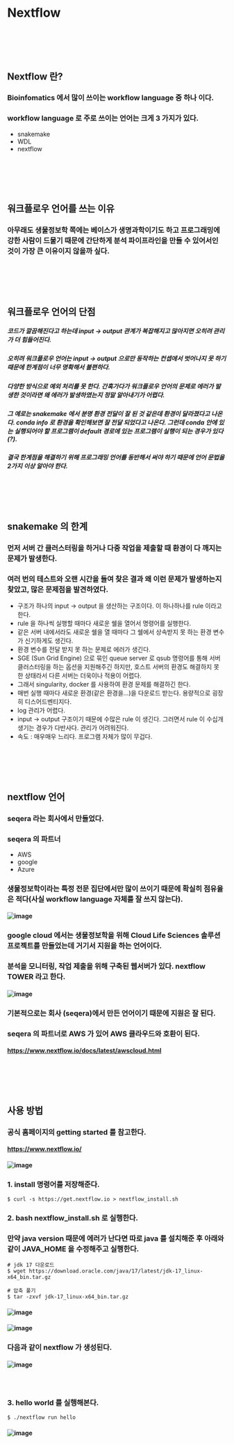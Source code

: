 # Nextflow
### <br/><br/><br/>

## Nextflow 란?
### Bioinfomatics 에서 많이 쓰이는 workflow language 중 하나 이다.
### workflow language 로 주로 쓰이는 언어는 크게 3 가지가 있다.
- snakemake
- WDL
- nextflow
### <br/><br/><br/>

## 워크플로우 언어를 쓰는 이유
### 아무래도 생물정보학 쪽에는 베이스가 생명과학이기도 하고 프로그래밍에 강한 사람이 드물기 때문에 간단하게 분석 파이프라인을 만들 수 있어서인 것이 가장 큰 이유이지 않을까 싶다.
### <br/><br/><br/>

## 워크플로우 언어의 단점
##### 코드가 깔끔해진다고 하는데 input -> output 관계가 복잡해지고 많아지면 오히려 관리가 더 힘들어진다.
##### 오히려 워크플로우 언어는 input -> output 으로만 동작하는 컨셉에서 벗어나지 못 하기 때문에 한계점이 너무 명확해서 불편하다. 
##### 다양한 방식으로 예외 처리를 못 한다. 간혹가다가 워크플로우 언어의 문제로 에러가 발생한 것이라면 왜 에러가 발생하였는지 정말 알아내기가 어렵다. 
##### 그 예로는 snakemake 에서 분명 환경 전달이 잘 된 것 같은데 환경이 달라졌다고 나온다. conda info 로 환경을 확인해보면 잘 전달 되었다고 나온다. 그런데 conda 안에 있는 실행되어야 할 프로그램이 default 경로에 있는 프로그램이 실행이 되는 경우가 있다(?).
##### 결국 한계점을 해결하기 위해 프로그래밍 언어를 동반해서 써야 하기 때문에 언어 문법을 2가지 이상 알아야 한다.
### <br/><br/><br/>

## snakemake 의 한계
### 먼저 서버 간 클러스터링을 하거나 다중 작업을 제출할 때 환경이 다 깨지는 문제가 발생한다.
### 여러 번의 테스트와 오랜 시간을 들여 찾은 결과 왜 이런 문제가 발생하는지 찾았고, 많은 문제점을 발견하였다.
- 구조가 하나의 input -> output 을 생산하는 구조이다. 이 하나하나를 rule 이라고 한다.
- rule 을 하나씩 실행할 때마다 새로운 쉘을 열어서 명령어를 실행한다.
- 같은 서버 내에서라도 새로운 쉘을 열 때마다 그 쉘에서 상속받지 못 하는 환경 변수가 신기하게도 생긴다.
- 환경 변수를 전달 받지 못 하는 문제로 에러가 생긴다.
- SGE (Sun Grid Engine) 으로 묶인 queue server 로 qsub 명령어를 통해 서버 클러스터링을 하는 옵션을 지원해주긴 하지만, 호스트 서버의 환경도 해결하지 못 한 상태라서 다른 서버는 더욱이나 적용이 어렵다.
- 그래서 singularity, docker 를 사용하여 환경 문제를 해결하긴 한다. 
- 매번 실행 때마다 새로운 환경(같은 환경을...)을 다운로드 받는다. 용량적으로 굉장히 디스어드벤티지다.
- log 관리가 어렵다.
- input -> output 구조이기 때문에 수많은 rule 이 생긴다. 그러면서 rule 이 수십개 생기는 경우가 다반사다. 관리가 어려워진다.
- 속도 : 매우매우 느리다. 프로그램 자체가 많이 무겁다.
### <br/><br/><br/>

## nextflow 언어
### seqera 라는 회사에서 만들었다.
### seqera 의 파트너
- AWS
- google
- Azure
### 생물정보학이라는 특정 전문 집단에서만 많이 쓰이기 때문에 확실히 점유율은 적다(사실 workflow language 자체를 잘 쓰지 않는다).
#### ![image](https://user-images.githubusercontent.com/62974484/206093341-41071e63-fe14-4cd1-aa40-bc9a023a9c40.png)
### google cloud 에서는 생물정보학을 위해 Cloud Life Sciences 솔루션 프로젝트를 만들었는데 거기서 지원을 하는 언어이다.
### 분석을 모니터링, 작업 제출을 위해 구축된 웹서버가 있다. nextflow TOWER 라고 한다.
#### ![image](https://user-images.githubusercontent.com/62974484/206093209-b1863cce-ffd2-40f2-8a3b-99144c849a22.png)
### 기본적으로는 회사 (seqera)에서 만든 언어이기 때문에 지원은 잘 된다.
### seqera 의 파트너로 AWS 가 있어 AWS 클라우드와 호환이 된다.
#### https://www.nextflow.io/docs/latest/awscloud.html
### <br/><br/><br/>

## 사용 방법
### 공식 홈페이지의 getting started 를 참고한다.
#### https://www.nextflow.io/
#### ![image](https://user-images.githubusercontent.com/62974484/206094813-a2053603-da98-405f-aa4f-34fb24024829.png)
### 1. install 명령어를 저장해준다.
```
$ curl -s https://get.nextflow.io > nextflow_install.sh
```
### 2. bash nextflow_install.sh 로 실행한다.
### 만약 java version 때문에 에러가 난다면 따로 java 를 설치해준 후 아래와 같이 JAVA_HOME 을 수정해주고 실행한다.
```
# jdk 17 다운로드
$ wget https://download.oracle.com/java/17/latest/jdk-17_linux-x64_bin.tar.gz

# 압축 풀기
$ tar -zxvf jdk-17_linux-x64_bin.tar.gz
```
#### ![image](https://user-images.githubusercontent.com/62974484/206095571-c50c3399-6944-4352-bce8-b1ab556cfc8c.png)
#### ![image](https://user-images.githubusercontent.com/62974484/206095075-8d3b0416-36bf-464e-a6ee-1fd650497728.png)
### 다음과 같이 nextflow 가 생성된다.
#### ![image](https://user-images.githubusercontent.com/62974484/206095828-4d2f6a62-e01e-4e9a-ba6e-2bc0f4a6f2d5.png)
### <br/>
### 3. hello world 를 실행해본다.
```
$ ./nextflow run hello
```
#### ![image](https://user-images.githubusercontent.com/62974484/206095871-e5e04713-0c3c-408b-82f1-b77b07e9b6d1.png)
